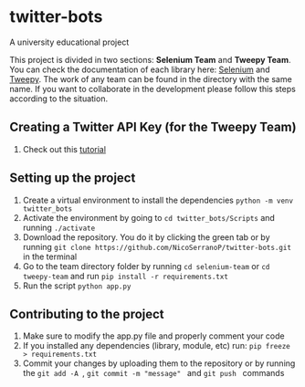 # twitter-bots
A university educational project


This project is divided in two sections: **Selenium Team** and **Tweepy Team**. You can check the documentation of each library here: [Selenium](https://selenium-python.readthedocs.io/) and [Tweepy](http://docs.tweepy.org/en/latest/index.html). The work of any team can be found in the directory with the same name. If you want to collaborate in the development please follow this steps according to the situation.

## Creating a Twitter API Key (for the Tweepy Team)
1. Check out this [tutorial](https://rapidapi.com/blog/how-to-use-the-twitter-api/)

## Setting up the project
1. Create a virtual environment to install the dependencies ``` python -m venv twitter_bots ```
1. Activate the environment by going to ``` cd twitter_bots/Scripts ``` and running ``` ./activate ```
1. Download the repository. You do it by clicking the green tab or by running ```git clone https://github.com/NicoSerranoP/twitter-bots.git ``` in the terminal
1. Go to the team directory folder by running ```cd selenium-team``` or ```cd tweepy-team``` and run ``` pip install -r requirements.txt ```
1. Run the script ``` python app.py ```

## Contributing to the project
1. Make sure to modify the app.py file and properly comment your code
1. If you installed any dependencies (library, module, etc) run: ``` pip freeze > requirements.txt ```
1. Commit your changes by uploading them to the repository or by running the ```git add -A ```, ```git commit -m "message" ``` and ```git push ``` commands
